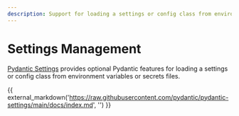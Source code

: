 ```yaml
---
description: Support for loading a settings or config class from environment variables or secrets files.
---
```


# Settings Management

[Pydantic Settings](https://github.com/pydantic/pydantic-settings) provides optional Pydantic features for loading a settings or config class from environment variables or secrets files.

{{ external_markdown('https://raw.githubusercontent.com/pydantic/pydantic-settings/main/docs/index.md', '') }}
